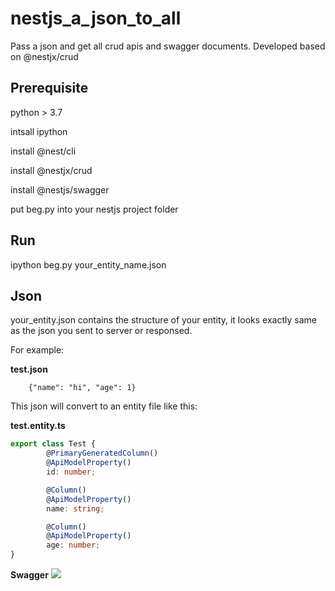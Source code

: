 # nestjs_a_json_to_all
Pass a json and get all crud apis and swagger documents.
Developed based on @nestjx/crud
## Prerequisite
python > 3.7

intsall ipython

install @nest/cli

install @nestjx/crud

install @nestjs/swagger

put beg.py into your nestjs project folder

## Run
ipython beg.py your_entity_name.json
## Json
your_entity.json contains the structure of your entity, it looks exactly same as the json you sent to server or responsed.

For example:

**test.json**

        {"name": "hi", "age": 1}

This json will convert to an entity file like this:

**test.entity.ts**
```typescript
export class Test {
        @PrimaryGeneratedColumn()
        @ApiModelProperty()
        id: number;

        @Column()
        @ApiModelProperty()
        name: string;

        @Column()
        @ApiModelProperty()
        age: number;
}
```
**Swagger**
![](https://yueqingsheng.github.io/post-images/1588622024790.png)